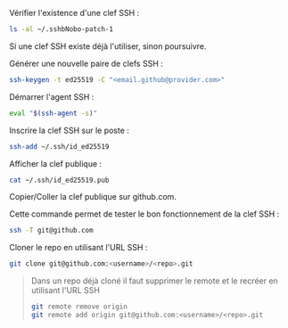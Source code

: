 Vérifier l'existence d'une clef SSH :

```bash
ls -al ~/.sshbNobo-patch-1
```

Si une clef SSH existe déjà l'utiliser, sinon poursuivre.

Générer une nouvelle paire de clefs SSH :

```bash
ssh-keygen -t ed25519 -C "<email.github@provider.com>"
```

Démarrer l'agent SSH :

```bash
eval "$(ssh-agent -s)"
```

Inscrire la clef SSH sur le poste :

```bash
ssh-add ~/.ssh/id_ed25519
```

Afficher la clef publique :

```bash
cat ~/.ssh/id_ed25519.pub
```

Copier/Coller la clef publique sur github.com.

Cette commande permet de tester le bon fonctionnement de la clef SSH :

```bash
ssh -T git@github.com
```

Cloner le repo en utilisant l'URL SSH :

```bash
git clone git@github.com:<username>/<repo>.git
```

> Dans un repo déjà cloné il faut supprimer le remote et le recréer en utilisant l'URL SSH
> ```bash
> git remote remove origin
> git remote add origin git@github.com:<username>/<repo>.git
> ```
